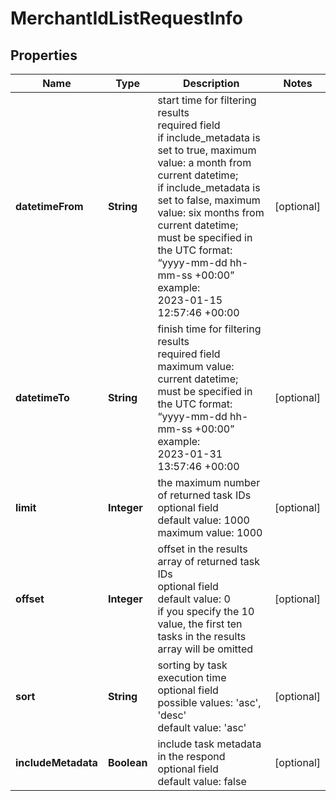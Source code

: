 # MerchantIdListRequestInfo


## Properties

| Name | Type | Description | Notes |
|------------ | ------------- | ------------- | -------------|
**datetimeFrom** | **String** | start time for filtering results<br>required field<br>if include_metadata is set to true, maximum value: a month from current datetime;<br>if include_metadata is set to false, maximum value: six months from current datetime;<br>must be specified in the UTC format: “yyyy-mm-dd hh-mm-ss +00:00”<br>example:<br>2023-01-15 12:57:46 +00:00 |[optional]|
**datetimeTo** | **String** | finish time for filtering results<br>required field<br>maximum value: current datetime;<br>must be specified in the UTC format: “yyyy-mm-dd hh-mm-ss +00:00”<br>example:<br>2023-01-31 13:57:46 +00:00 |[optional]|
**limit** | **Integer** | the maximum number of returned task IDs<br>optional field<br>default value: 1000<br>maximum value: 1000 |[optional]|
**offset** | **Integer** | offset in the results array of returned task IDs<br>optional field<br>default value: 0<br>if you specify the 10 value, the first ten tasks in the results array will be omitted |[optional]|
**sort** | **String** | sorting by task execution time<br>optional field<br>possible values: 'asc', 'desc'<br>default value: 'asc' |[optional]|
**includeMetadata** | **Boolean** | include task metadata in the respond<br>optional field<br>default value: false |[optional]|